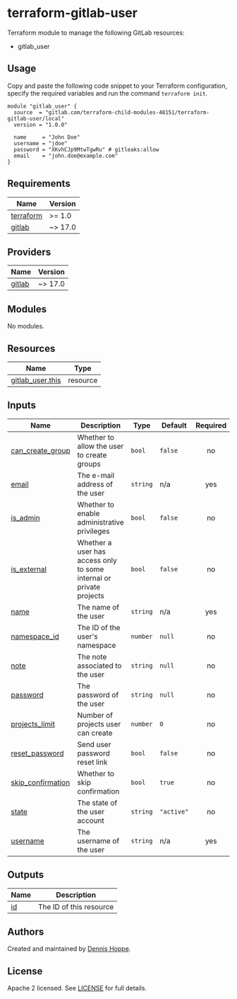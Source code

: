 # terraform-gitlab-user

Terraform module to manage the following GitLab resources:

* gitlab_user

## Usage

Copy and paste the following code snippet to your Terraform configuration,
specify the required variables and run the command `terraform init`.

```hcl
module "gitlab_user" {
  source  = "gitlab.com/terraform-child-modules-48151/terraform-gitlab-user/local"
  version = "1.0.0"

  name     = "John Doe"
  username = "jdoe"
  password = "XKvhCJp9MtwTgwRu" # gitleaks:allow
  email    = "john.doe@example.com"
}
```

<!-- BEGIN_TF_DOCS -->
## Requirements

| Name | Version |
|------|---------|
| <a name="requirement_terraform"></a> [terraform](#requirement\_terraform) | >= 1.0 |
| <a name="requirement_gitlab"></a> [gitlab](#requirement\_gitlab) | ~> 17.0 |

## Providers

| Name | Version |
|------|---------|
| <a name="provider_gitlab"></a> [gitlab](#provider\_gitlab) | ~> 17.0 |

## Modules

No modules.

## Resources

| Name | Type |
|------|------|
| [gitlab_user.this](https://registry.terraform.io/providers/gitlabhq/gitlab/latest/docs/resources/user) | resource |

## Inputs

| Name | Description | Type | Default | Required |
|------|-------------|------|---------|:--------:|
| <a name="input_can_create_group"></a> [can\_create\_group](#input\_can\_create\_group) | Whether to allow the user to create groups | `bool` | `false` | no |
| <a name="input_email"></a> [email](#input\_email) | The e-mail address of the user | `string` | n/a | yes |
| <a name="input_is_admin"></a> [is\_admin](#input\_is\_admin) | Whether to enable administrative privileges | `bool` | `false` | no |
| <a name="input_is_external"></a> [is\_external](#input\_is\_external) | Whether a user has access only to some internal or private projects | `bool` | `false` | no |
| <a name="input_name"></a> [name](#input\_name) | The name of the user | `string` | n/a | yes |
| <a name="input_namespace_id"></a> [namespace\_id](#input\_namespace\_id) | The ID of the user's namespace | `number` | `null` | no |
| <a name="input_note"></a> [note](#input\_note) | The note associated to the user | `string` | `null` | no |
| <a name="input_password"></a> [password](#input\_password) | The password of the user | `string` | `null` | no |
| <a name="input_projects_limit"></a> [projects\_limit](#input\_projects\_limit) | Number of projects user can create | `number` | `0` | no |
| <a name="input_reset_password"></a> [reset\_password](#input\_reset\_password) | Send user password reset link | `bool` | `false` | no |
| <a name="input_skip_confirmation"></a> [skip\_confirmation](#input\_skip\_confirmation) | Whether to skip confirmation | `bool` | `true` | no |
| <a name="input_state"></a> [state](#input\_state) | The state of the user account | `string` | `"active"` | no |
| <a name="input_username"></a> [username](#input\_username) | The username of the user | `string` | n/a | yes |

## Outputs

| Name | Description |
|------|-------------|
| <a name="output_id"></a> [id](#output\_id) | The ID of this resource |
<!-- END_TF_DOCS -->

## Authors

Created and maintained by [Dennis Hoppe](https://gitlab.com/dhoppeIT).

## License

Apache 2 licensed. See [LICENSE](LICENSE) for full details.

